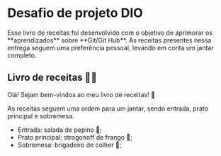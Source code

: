 # Desafio de projeto DIO



<p>Esse livro de receitas foi desenvolvido com o objetivo de aprimorar os **aprendizados** sobre **Git/Git Hub**. As receitas presentes nessa entrega seguem uma preferência pessoal, levando em conta um jantar completo.</p>

## Livro de receitas :man_cook:



Olá! Sejam bem-vindos ao meu livro de receitas! :wave:

As receitas seguem uma ordem para um jantar, sendo entrada, prato principal e sobremesa.

- Entrada: salada de pepino :cucumber:;
- Prato principal: strogonoff de frango :chicken:;
- Sobremesa: brigadeiro de colher :chocolate_bar:;
